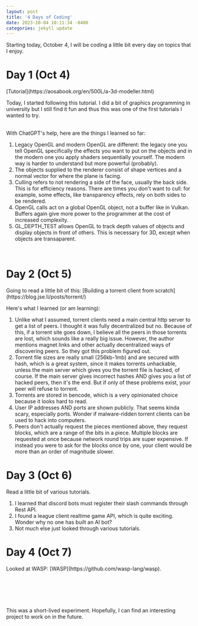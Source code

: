 ```yaml
---
layout: post
title: '4 Days of Coding'
date: 2023-10-04 10:11:34 -0400
categories: jekyll update
---
```


Starting today, October 4, I will be coding a little bit every day on topics that I enjoy.

<h1>Day 1 (Oct 4)</h1>
[Tutorial](https://aosabook.org/en/500L/a-3d-modeller.html)
<p>

Today, I started following this tutorial. I did a bit of graphics programming in university but I still find it fun and thus this was one of the first tutorials I wanted to try.
<br>

<br>
With ChatGPT's help, here are the things I learned so far: 
<ol>
  <li>Legacy OpenGL and modern OpenGL are different: the legacy one you tell OpenGL specifically the effects you want to put on the objects and in the modern one you apply shaders sequentially yourself. The modern way is harder to understand but more powerful (probably). </li>
  <li>The objects supplied to the renderer consist of shape vertices and a normal vector for where the plane is facing. </li>
  <li>Culling refers to not rendering a side of the face, usually the back side. This is for efficiency reasons. There are times you don't want to cull: for example, some effects, like transparency effects, rely on both sides to be rendered. </li>
  <li>OpenGL calls act on a global OpenGL object, not a buffer like in Vulkan. Buffers again give more power to the programmer at the cost of increased complexity. </li>
  <li>GL_DEPTH_TEST allows OpenGL to track depth values of objects and display objects in front of others. This is necessary for 3D, except when objects are transaparent. </li>

</ol> 
<br>
</p>

<h1>Day 2 (Oct 5)</h1>
Going to read a little bit of this: [Building a torrent client from scratch](https://blog.jse.li/posts/torrent/)
<p>
Here's what I learned (or am learning):
<ol>
    <li>Unlike what I assumed, torrent clients need a main central http server to get a list of peers. I thought it was fully decentralized but no. Because of this, if a torrent site goes down, I believe all the peers in those torrents are lost, which sounds like a really big issue. However, the author mentions magnet links and other actually decentralized ways of discovering peers. So they got this problem figured out. </li>
    <li>Torrent file sizes are really small (256kb-1mb) and are secured with hash, which is a great system, since it makes torrents unhackable, unless the main server which gives you the torrent file is hacked, of course. If the main server gives incorrect hashes AND gives you a list of hacked peers, then it's the end.  But if only of these problems exist, your peer will refuse to torrent.  </li>
    <li>Torrents are stored in bencode, which is a very opinionated choice because it looks hard to read. </li>
    <li>User IP addresses AND ports are shown publicly. That seems kinda scary, especially ports. Wonder if malware-ridden torrent clients can be used to hack into computers. </li>
    <li>Peers don't actually request the pieces mentioned above, they request blocks, which are a range of the bits in a piece. Multiple blocks are requested at once because network round trips are super expensive. If instead you were to ask for the blocks once by one, your client would be more than an order of magnitude slower. </li>

</ol>
</p>

<h1>Day 3 (Oct 6)</h1>

<p>
Read a little bit of various tutorials.
<ol>
    <li>I learned that discord bots must register their slash commands through Rest API.  </li>
    <li>I found a league client realtime game API, which is quite exciting. Wonder why no one has built an AI bot?</li>
    <li>Not much else just looked through various tutorials.</li>

</ol>
</p>

<h1>Day 4 (Oct 7)</h1>
Looked at WASP: [WASP](https://github.com/wasp-lang/wasp). 
<p>
<br><br>
<br><br>
</p>

This was a short-lived experiment. Hopefully, I can find an interesting project to work on in the future.

<!---
<h1></h1>
<p>
<br><br>
<br><br>
</p>
-->
